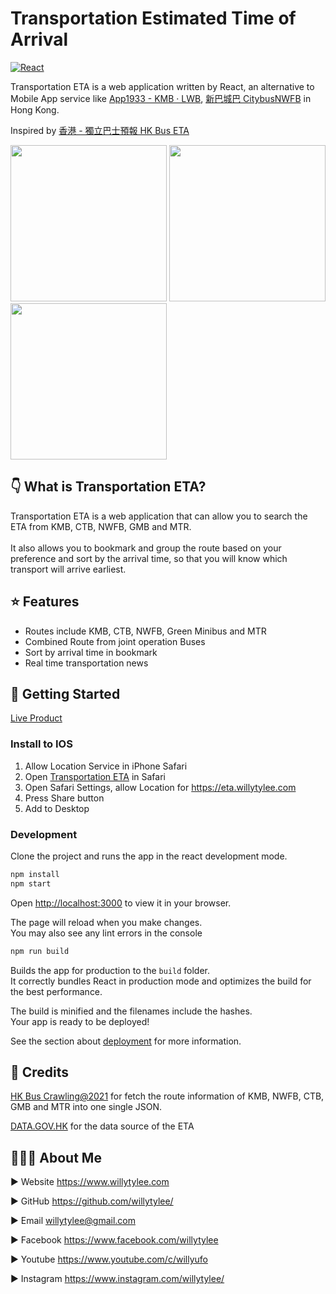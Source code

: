 # Transportation Estimated Time of Arrival
[![React](https://badges.aleen42.com/src/react.svg)](http://reactjs.org/) 

Transportation ETA is a web application written by React, an alternative to Mobile App service like [App1933 - KMB ‧ LWB](https://apps.apple.com/us/app/app1933-kmb-lwb/id1170003707), [新巴城巴 CitybusNWFB](https://apps.apple.com/hk/app/%E6%96%B0%E5%B7%B4%E5%9F%8E%E5%B7%B4-citybusnwfb/id472242340) in Hong Kong.

Inspired by [香港 - 獨立巴士預報 HK Bus ETA](https://github.com/hkbus/hk-independent-bus-eta)

<img src="https://user-images.githubusercontent.com/8532630/184686112-6142456c-d239-4c0c-8dd8-bc77da9ac50c.jpeg" width="250"> <img src="https://user-images.githubusercontent.com/8532630/184681243-e6aaa766-5163-4948-80e9-552544a9de87.jpeg" width="250">  <img src="https://user-images.githubusercontent.com/8532630/184660319-bce54607-959b-49ff-b5bf-b79faf61e0fb.png" width="250">

## 👇 What is Transportation ETA?

Transportation ETA is a web application that can allow you to search the ETA from KMB, CTB, NWFB, GMB and MTR.\
\
It also allows you to bookmark and group the route based on your preference and sort by the arrival time, so that you will know which transport will arrive earliest.

## ⭐️ Features

- Routes include KMB, CTB, NWFB, Green Minibus and MTR
- Combined Route from joint operation Buses
- Sort by arrival time in bookmark
- Real time transportation news

## 🚀 Getting Started
[Live Product](https://eta.willytylee.com)

### Install to IOS
1. Allow Location Service in iPhone Safari
2. Open [Transportation ETA](https://eta.willytylee.com) in Safari
3. Open Safari Settings, allow Location for https://eta.willytylee.com
4. Press Share button
5. Add to Desktop


### Development

Clone the project and runs the app in the react development mode.

```sh
npm install
npm start
```

Open [http://localhost:3000](http://localhost:3000) to view it in your browser.

The page will reload when you make changes.\
You may also see any lint errors in the console

```sh
npm run build
```

Builds the app for production to the `build` folder.\
It correctly bundles React in production mode and optimizes the build for the best performance.

The build is minified and the filenames include the hashes.\
Your app is ready to be deployed!

See the section about [deployment](https://facebook.github.io/create-react-app/docs/deployment) for more information.

## 🤝 Credits
[HK Bus Crawling@2021](https://github.com/hkbus/hk-bus-crawling) for fetch the route information of KMB, NWFB, CTB, GMB and MTR into one single JSON.

[DATA.GOV.HK](https://data.gov.hk/) for the data source of the ETA

## 👨🏿‍💻 About Me

► Website <https://www.willytylee.com>

► GitHub <https://github.com/willytylee/>

► Email <willytylee@gmail.com>

► Facebook <https://www.facebook.com/willytylee>

► Youtube <https://www.youtube.com/c/willyufo>

► Instagram <https://www.instagram.com/willytylee/>
